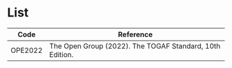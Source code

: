 # List

|Code|Reference|
|---|---|
|OPE2022|The Open Group (2022). The TOGAF Standard, 10th Edition.|[https://www.opengroup.org/togaf/10thedition](https://www.opengroup.org/togaf/10thedition)|